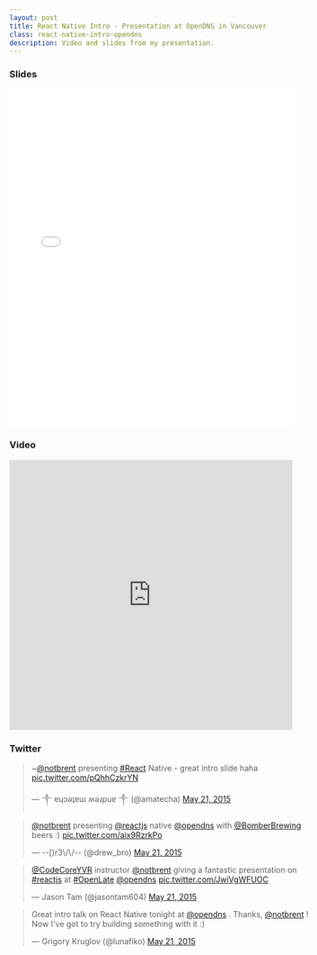 ```yaml
---
layout: post
title: React Native Intro - Presentation at OpenDNS in Vancouver
class: react-native-intro-opendns
description: Video and slides from my presentation.
---
```


### Slides

<iframe src="//slides.com/notbrent/react-native/embed?token=FsxLKRJB4PgpsbqYDdQD1garozQr" width="100%" height="600" scrolling="no" frameborder="0" webkitallowfullscreen mozallowfullscreen allowfullscreen></iframe>

### Video

<iframe width="100%" height="480" src="https://www.youtube.com/embed/ImPCyagQURQ?rel=0&amp;showinfo=0" frameborder="0" allowfullscreen></iframe>

### Twitter

<style>
  blockquote.twitter-tweet {
    width: 100% !important;
    max-width: 100% !important;
  }
</style>

<blockquote class="twitter-tweet" lang="en"><p lang="tl" dir="ltr">~<a href="https://twitter.com/notbrent">@notbrent</a> presenting <a href="https://twitter.com/hashtag/React?src=hash">#React</a> Native - great intro slide haha <a href="http://t.co/pQhhCzkrYN">pic.twitter.com/pQhhCzkrYN</a></p>&mdash; ༒ ɐɥɔǝʇɐɯ ʍǝɹpuɐ ༒ (@amatecha) <a href="https://twitter.com/amatecha/status/601206582194479104">May 21, 2015</a></blockquote>

<blockquote class="twitter-tweet" lang="en"><p lang="en" dir="ltr"><a href="https://twitter.com/notbrent">@notbrent</a> presenting <a href="https://twitter.com/reactjs">@reactjs</a> native <a href="https://twitter.com/opendns">@opendns</a> with <a href="https://twitter.com/BomberBrewing">@BomberBrewing</a> beers :) <a href="http://t.co/aix9RzrkPo">pic.twitter.com/aix9RzrkPo</a></p>&mdash; --[)r3\/\/-- (@drew_bro) <a href="https://twitter.com/drew_bro/status/601222047469961216">May 21, 2015</a></blockquote>

<blockquote class="twitter-tweet" lang="en"><p lang="en" dir="ltr"><a href="https://twitter.com/CodeCoreYVR">@CodeCoreYVR</a> instructor <a href="https://twitter.com/notbrent">@notbrent</a> giving a fantastic presentation on <a href="https://twitter.com/hashtag/reactjs?src=hash">#reactjs</a> at <a href="https://twitter.com/hashtag/OpenLate?src=hash">#OpenLate</a> <a href="https://twitter.com/opendns">@opendns</a> <a href="http://t.co/JwiVgWFUOC">pic.twitter.com/JwiVgWFUOC</a></p>&mdash; Jason Tam (@jasontam604) <a href="https://twitter.com/jasontam604/status/601216643264421888">May 21, 2015</a></blockquote>

<script async src="//platform.twitter.com/widgets.js" charset="utf-8"></script>
<blockquote class="twitter-tweet" lang="en"><p lang="en" dir="ltr">Great intro talk on React Native tonight at <a href="https://twitter.com/opendns">@opendns</a> . Thanks, <a href="https://twitter.com/notbrent">@notbrent</a> ! Now I&#39;ve got to try building something with it :)</p>&mdash; Grigory Kruglov (@lunafiko) <a href="https://twitter.com/lunafiko/status/601246534764658688">May 21, 2015</a></blockquote>

<script async src="//platform.twitter.com/widgets.js" charset="utf-8"></script>
